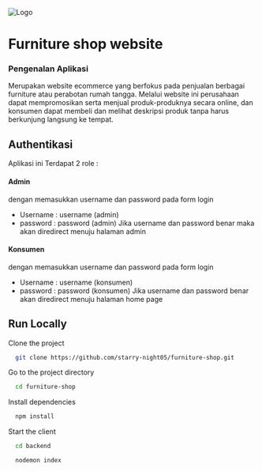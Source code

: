 ![Logo](https://www.stridenyc.com/hs-fs/hubfs/React-logo-1.png?width=559&name=React-logo-1.png)

# Furniture shop website

<h3>Pengenalan Aplikasi</h3>
Merupakan website ecommerce yang berfokus pada penjualan berbagai furniture atau perabotan rumah tangga. Melalui website ini perusahaan dapat mempromosikan serta menjual produk-produknya secara online, dan konsumen dapat membeli dan melihat deskripsi produk tanpa harus berkunjung langsung ke tempat.

## Authentikasi
Aplikasi ini Terdapat 2 role :

#### Admin
dengan memasukkan username dan password pada form login
- Username : username (admin)
- password : password (admin)
Jika username dan password benar maka akan diredirect menuju halaman admin

#### Konsumen
dengan memasukkan username dan password pada form login
- Username : username (konsumen)
- password : password (konsumen)
Jika username dan password benar akan diredirect menuju halaman home page



## Run Locally

Clone the project

```bash
  git clone https://github.com/starry-night05/furniture-shop.git
```

Go to the project directory

```bash
  cd furniture-shop
```

Install dependencies

```bash
  npm install
```

Start the client

```bash
  cd backend
```
```bash
  nodemon index
```

<!-- Start the server

```bash
  cd frontend
```
```bash
  npm start
``` -->


